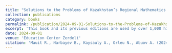 ```yaml
---
title: "Solutions to the Problems of Kazakhstan’s Regional Mathematics Olympiads from 2006 to 2024"
collection: publications
category: books
permalink: /publication/2024-09-01-Solutions-to-the-Problems-of-Kazakhstan’s-Regional-Mathematics-Olympiads-from-2006-to-2024
excerpt: 'This book and its previous editions are used by over 1,000 high school mathematics teachers across Kazakhstan. It includes around 350 problems, along with their solutions, from regional mathematics olympiads in Kazakhstan for high school students in grades 8–11, spanning the years 2006 to 2024.'
date: 2024-09-01
venue: 'Education Center Zerdeli'
citation: 'Mauit R., Narbayev B., Kaysauly A., Orleu N., Abuov A. (2024). Solutions to the Problems of Kazakhstan’s Regional Mathematics Olympiads from 2006 to 2024. Education Center Zerdeli.'
---
```

